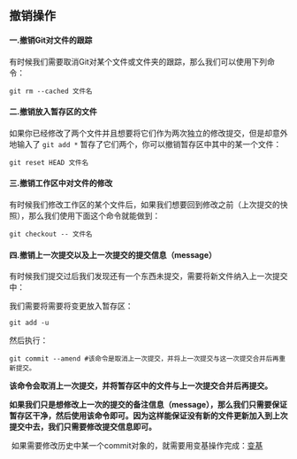 ## 撤销操作

#### 一.撤销Git对文件的跟踪

有时候我们需要取消Git对某个文件或文件夹的跟踪，那么我们可以使用下列命令：

```shell
git rm --cached 文件名
```

#### 二.撤销放入暂存区的文件

​		如果你已经修改了两个文件并且想要将它们作为两次独立的修改提交，但是却意外地输入了 `git add *` 暂存了它们两个，你可以撤销暂存区中其中的某一个文件：

```shell
git reset HEAD 文件名
```

#### 三.撤销工作区中对文件的修改

​	有时候我们修改工作区的某个文件后，如果我们想要回到修改之前（上次提交的快照），那么我们使用下面这个命令就能做到：

```shell
git checkout -- 文件名
```

#### 四.撤销上一次提交以及上一次提交的提交信息（message）

有时候我们提交过后我们发现还有一个东西未提交，需要将新文件纳入上一次提交中：

我们需要将需要将变更放入暂存区：

```shell
git add -u
```

然后执行：

```shell
git commit --amend #该命令是取消上一次提交，并将上一次提交与这一次提交合并后再重新提交。
```

​	**该命令会取消上一次提交，并将暂存区中的文件与上一次提交合并后再提交。**

​	 **如果我们只是想修改上一次的提交的备注信息（message），那么我们只需要保证暂存区干净，然后使用该命令即可。因为这样能保证没有新的文件更新加入到上次提交中去，我们只需要修改提交信息即可。**

​	如果需要修改历史中某一个commit对象的，就需要用变基操作完成：[变基](_22变基.md)